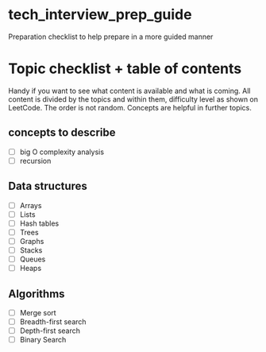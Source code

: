 # tech_interview_prep_guide
Preparation checklist to help prepare in a more guided manner

# Topic checklist + table of contents
Handy if you want to see what content is available and what is coming. All content is divided by the topics and within them, difficulty level as shown on LeetCode. The order is not random. Concepts are helpful in further topics.

## concepts to describe 
- [ ] big O complexity analysis
- [ ] recursion

## Data structures
- [ ] Arrays
- [ ] Lists
- [ ] Hash tables
- [ ] Trees
- [ ] Graphs
- [ ] Stacks
- [ ] Queues
- [ ] Heaps

## Algorithms
- [ ] Merge sort
- [ ] Breadth-first search
- [ ] Depth-first search
- [ ] Binary Search
